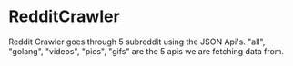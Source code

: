 # RedditCrawler
Reddit Crawler goes through 5 subreddit using the JSON Api's.
"all", "golang", "videos", "pics", "gifs" are the 5 apis we are fetching data from.

